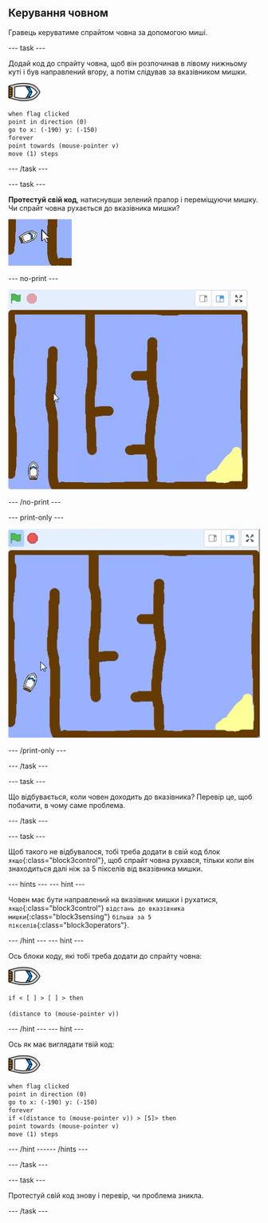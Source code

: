 ## Керування човном

Гравець керуватиме спрайтом човна за допомогою миші.

--- task ---

Додай код до спрайту човна, щоб він розпочинав в лівому нижньому куті і був направлений вгору, а потім слідував за вказівником мишки.

![спрайт човна](images/boat_resize.png)

```blocks3
when flag clicked
point in direction (0)
go to x: (-190) y: (-150)
forever
point towards (mouse-pointer v)
move (1) steps
```

--- /task ---

--- task ---

**Протестуй свій код**, натиснувши зелений прапор і переміщуючи мишку. Чи спрайт човна рухається до вказівника мишки?

![знімок екрана](images/boat-mouse.png)

--- no-print ---

![знімок екрана](images/boat-pointer-test-anim.gif)

--- /no-print ---

--- print-only ---

![знімок екрана](images/boat-pointer-test-anim.png)

--- /print-only ---

--- /task ---

--- task ---

Що відбувається, коли човен доходить до вказівника? Перевір це, щоб побачити, в чому саме проблема.

--- /task ---

--- task ---

Щоб такого не відбувалося, тобі треба додати в свій код блок `якщо`{:class="block3control"}, щоб спрайт човна рухався, тільки коли він знаходиться далі ніж за 5 пікселів від вказівника мишки.

--- hints ---
 --- hint ---

Човен має бути направлений на вказівник мишки і рухатися, `якщо`{:class="block3control"} `відстань до вказівника мишки`{:class="block3sensing"} `більша за 5 пікселів`{:class="block3operators"}.

--- /hint --- --- hint ---

Ось блоки коду, які тобі треба додати до спрайту човна:

![спрайт човна](images/boat_resize.png)

```blocks3
if < [ ] > [ ] > then

(distance to (mouse-pointer v))
```

--- /hint --- --- hint ---

Ось як має виглядати твій код:

![спрайт човна](images/boat_resize.png)

```blocks3
when flag clicked
point in direction (0)
go to x: (-190) y: (-150)
forever
if <(distance to (mouse-pointer v)) > [5]> then
point towards (mouse-pointer v)
move (1) steps
```

--- /hint ------ /hints ---

--- /task ---

--- task ---

Протестуй свій код знову і перевір, чи проблема зникла.

--- /task ---